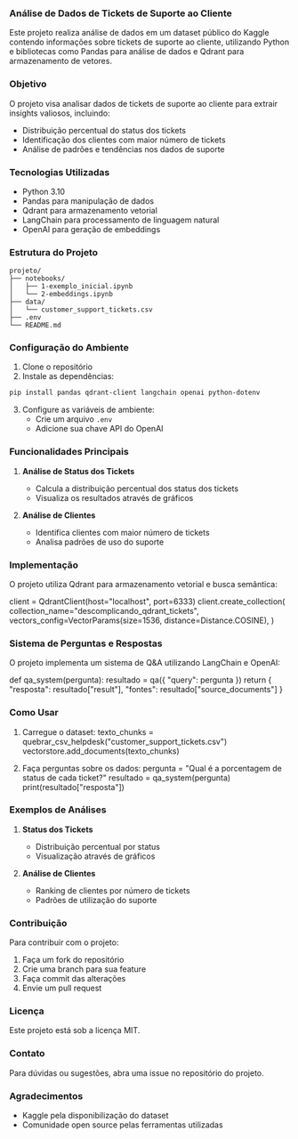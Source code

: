 ### Análise de Dados de Tickets de Suporte ao Cliente

Este projeto realiza análise de dados em um dataset público do Kaggle contendo informações sobre tickets de suporte ao cliente, utilizando Python e bibliotecas como Pandas para análise de dados e Qdrant para armazenamento de vetores.

### Objetivo

O projeto visa analisar dados de tickets de suporte ao cliente para extrair insights valiosos, incluindo:
- Distribuição percentual do status dos tickets
- Identificação dos clientes com maior número de tickets
- Análise de padrões e tendências nos dados de suporte

### Tecnologias Utilizadas

- Python 3.10
- Pandas para manipulação de dados
- Qdrant para armazenamento vetorial
- LangChain para processamento de linguagem natural
- OpenAI para geração de embeddings

### Estrutura do Projeto

```
projeto/
├── notebooks/
│   ├── 1-exemplo_inicial.ipynb
│   └── 2-embeddings.ipynb
├── data/
│   └── customer_support_tickets.csv
├── .env
└── README.md
```

### Configuração do Ambiente

1. Clone o repositório
2. Instale as dependências:
```bash
pip install pandas qdrant-client langchain openai python-dotenv
```
3. Configure as variáveis de ambiente:
   - Crie um arquivo `.env`
   - Adicione sua chave API do OpenAI

### Funcionalidades Principais

1. **Análise de Status dos Tickets**
   - Calcula a distribuição percentual dos status dos tickets
   - Visualiza os resultados através de gráficos

2. **Análise de Clientes**
   - Identifica clientes com maior número de tickets
   - Analisa padrões de uso do suporte

### Implementação

O projeto utiliza Qdrant para armazenamento vetorial e busca semântica:

client = QdrantClient(host="localhost", port=6333)
client.create_collection(
    collection_name="descomplicando_qdrant_tickets",
    vectors_config=VectorParams(size=1536, distance=Distance.COSINE),
)

### Sistema de Perguntas e Respostas

O projeto implementa um sistema de Q&A utilizando LangChain e OpenAI:

def qa_system(pergunta):
    resultado = qa({
        "query": pergunta
    })
    return {
        "resposta": resultado["result"],
        "fontes": resultado["source_documents"]
    }

### Como Usar

1. Carregue o dataset:
texto_chunks = quebrar_csv_helpdesk("customer_support_tickets.csv")
vectorstore.add_documents(texto_chunks)

2. Faça perguntas sobre os dados:
pergunta = "Qual é a porcentagem de status de cada ticket?"
resultado = qa_system(pergunta)
print(resultado["resposta"])

### Exemplos de Análises

1. **Status dos Tickets**
   - Distribuição percentual por status
   - Visualização através de gráficos

2. **Análise de Clientes**
   - Ranking de clientes por número de tickets
   - Padrões de utilização do suporte

### Contribuição

Para contribuir com o projeto:
1. Faça um fork do repositório
2. Crie uma branch para sua feature
3. Faça commit das alterações
4. Envie um pull request

### Licença

Este projeto está sob a licença MIT.

### Contato

Para dúvidas ou sugestões, abra uma issue no repositório do projeto.

### Agradecimentos

- Kaggle pela disponibilização do dataset
- Comunidade open source pelas ferramentas utilizadas